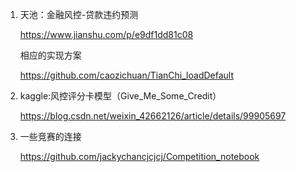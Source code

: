 1. 天池：金融风控-贷款违约预测

   https://www.jianshu.com/p/e9df1dd81c08

   相应的实现方案

   https://github.com/caozichuan/TianChi_loadDefault

3. kaggle:风控评分卡模型（Give_Me_Some_Credit）
   
   https://blog.csdn.net/weixin_42662126/article/details/99905697

4. 一些竞赛的连接

   https://github.com/jackychancjcjcj/Competition_notebook
